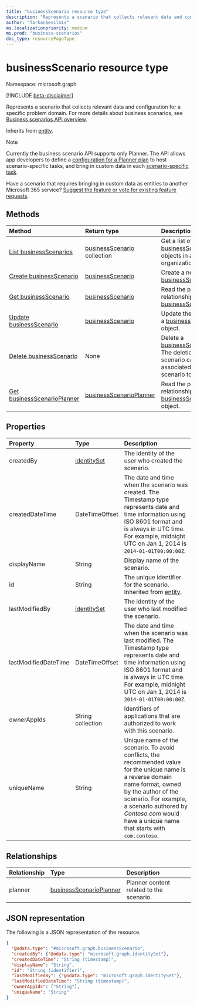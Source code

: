 ```yaml
---
title: "businessScenario resource type"
description: "Represents a scenario that collects relevant data and configuration for a specific problem domain."
author: "TarkanSevilmis"
ms.localizationpriority: medium
ms.prod: "business-scenarios"
doc_type: resourcePageType
---
```


# businessScenario resource type

Namespace: microsoft.graph

[!INCLUDE [beta-disclaimer](../../includes/beta-disclaimer.md)]

Represents a scenario that collects relevant data and configuration for a specific problem domain. For more details about business scenarios, see [Business scenarios API overview](/graph/businessscenarios-concept-overview).

Inherits from [entity](../resources/entity.md).

> [!Note]
> Currently the business scenario API supports only Planner. The API allows app developers to define a [configuration for a Planner plan](/graph/api/resources/plannerplanconfiguration?view=graph-rest-beta&preserve-view=true) to host scenario-specific tasks, and bring in custom data in each [scenario-specific task](/graph/api/resources/businessscenariotask?view=graph-rest-beta&preserve-view=true). 
>
> Have a scenario that requires bringing in custom data as entities to another Microsoft 365 service? [Suggest the feature or vote for existing feature requests](https://developer.microsoft.com/en-us/graph/support).

## Methods

|Method|Return type|Description|
|:---|:---|:---|
|[List businessScenarios](../api/solutionsroot-list-businessscenarios.md)|[businessScenario](../resources/businessscenario.md) collection|Get a list of all [businessScenario](../resources/businessscenario.md) objects in an organization.|
|[Create businessScenario](../api/solutionsroot-post-businessscenarios.md)|[businessScenario](../resources/businessscenario.md)|Create a new [businessScenario](../resources/businessscenario.md) object.|
|[Get businessScenario](../api/businessscenario-get.md)|[businessScenario](../resources/businessscenario.md)|Read the properties and relationships of a [businessScenario](../resources/businessscenario.md) object.|
|[Update businessScenario](../api/businessscenario-update.md)|[businessScenario](../resources/businessscenario.md)|Update the properties of a [businessScenario](../resources/businessscenario.md) object.|
|[Delete businessScenario](../api/solutionsroot-delete-businessscenarios.md)|None|Delete a [businessScenario](../resources/businessscenario.md) object. The deletion of a scenario causes all data associated with the scenario to be deleted.|
|[Get businessScenarioPlanner](../api/businessscenarioplanner-get.md)|[businessScenarioPlanner](../resources/businessscenarioplanner.md)|Read the properties and relationships of a [businessScenarioPlanner](../resources/businessscenarioplanner.md) object.|

## Properties

|Property|Type|Description|
|:---|:---|:---|
|createdBy|[identitySet](../resources/identityset.md)|The identity of the user who created the scenario.|
|createdDateTime|DateTimeOffset|The date and time when the scenario was created. The Timestamp type represents date and time information using ISO 8601 format and is always in UTC time. For example, midnight UTC on Jan 1, 2014 is `2014-01-01T00:00:00Z`.|
|displayName|String|Display name of the scenario.|
|id|String|The unique identifier for the scenario. Inherited from [entity](../resources/entity.md).|
|lastModifiedBy|[identitySet](../resources/identityset.md)|The identity of the user who last modified the scenario.|
|lastModifiedDateTime|DateTimeOffset|The date and time when the scenario was last modified. The Timestamp type represents date and time information using ISO 8601 format and is always in UTC time. For example, midnight UTC on Jan 1, 2014 is `2014-01-01T00:00:00Z`.|
|ownerAppIds|String collection|Identifiers of applications that are authorized to work with this scenario.|
|uniqueName|String|Unique name of the scenario. To avoid conflicts, the recommended value for the unique name is a reverse domain name format, owned by the author of the scenario. For example, a scenario authored by *Contoso.com* would have a unique name that starts with `com.contoso`.|

## Relationships

|Relationship|Type|Description|
|:---|:---|:---|
|planner|[businessScenarioPlanner](../resources/businessscenarioplanner.md)|Planner content related to the scenario.|

## JSON representation

The following is a JSON representation of the resource.
<!-- {
  "blockType": "resource",
  "keyProperty": "id",
  "@odata.type": "microsoft.graph.businessScenario",
  "baseType": "microsoft.graph.entity",
  "openType": false
}
-->
``` json
{
  "@odata.type": "#microsoft.graph.businessScenario",
  "createdBy": {"@odata.type": "microsoft.graph.identitySet"},
  "createdDateTime": "String (timestamp)",
  "displayName": "String",
  "id": "String (identifier)",
  "lastModifiedBy": {"@odata.type": "microsoft.graph.identitySet"},
  "lastModifiedDateTime": "String (timestamp)",
  "ownerAppIds": ["String"],
  "uniqueName": "String"
}
```
